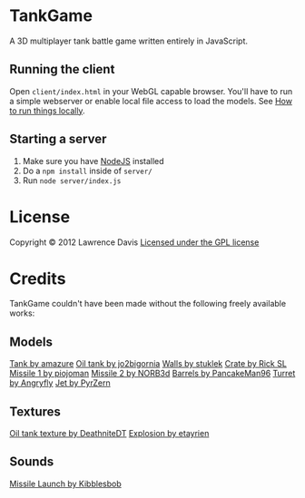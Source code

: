 TankGame
========

A 3D multiplayer tank battle game written entirely in JavaScript.

## Running the client

Open `client/index.html` in your WebGL capable browser. You'll have to run a simple webserver or enable local file access to load the models. See [How to run things locally][Run locally].

[Run locally]: https://github.com/mrdoob/three.js/wiki/How-to-run-things-locally


## Starting a server

1. Make sure you have [NodeJS](http://nodejs.org) installed
2. Do a `npm install` inside of `server/`
3. Run `node server/index.js`


# License
Copyright &copy; 2012 Lawrence Davis
[Licensed under the GPL license](https://github.com/lazd/TankGame/blob/master/LICENSE.md)


# Credits

TankGame couldn't have been made without the following freely available works:

## Models

[Tank by amazure][Model: Tank]
[Oil tank by jo2bigornia][Model: Oil tank]
[Walls by stuklek][Model: Walls]
[Crate by Rick SL][Model: Crate]
[Missile 1 by piojoman][Model: Missile 1]
[Missile 2 by NORB3d][Model: Missile 2]
[Barrels by PancakeMan96][Model: Barrels]
[Turret by Angryfly][Model: Turret]
[Jet by PyrZern][Model: Turret]

[Model: Tank]: http://www.turbosquid.com/FullPreview/Index.cfm/ID/250966
[Model: Oil Tank]: http://www.turbosquid.com/FullPreview/Index.cfm/ID/661238
[Model: Walls]: http://www.turbosquid.com/FullPreview/Index.cfm/ID/288445
[Model: Crate]: http://www.turbosquid.com/FullPreview/Index.cfm/ID/459185
[Model: Missile 1]: http://www.turbosquid.com/FullPreview/Index.cfm/ID/326837
[Model: Missile 2]: http://www.turbosquid.com/FullPreview/Index.cfm/ID/211678
[Model: Barrels]: http://www.turbosquid.com/FullPreview/Index.cfm/ID/677878
[Model: Turret]: http://www.turbosquid.com/FullPreview/Index.cfm/ID/568855
[Model: Jet]: http://www.turbosquid.com/FullPreview/Index.cfm/ID/511799

## Textures
[Oil tank texture by DeathniteDT][Texture: Oil Tank]
[Explosion by etayrien][Texture: Explosion]

[Texture: Oil Tank]: http://media.photobucket.com/image/recent/DeathniteDT/1-4.png
[Texture: Explosion]: http://blogs.msdn.com/b/etayrien/archive/2008/02/15/quick-n-dirty-tutorial-making-nice-explosion-sprites.aspx

## Sounds
[Missile Launch by Kibblesbob][Sound: Missile]

[Sound: Missile]: http://soundbible.com/1794-Missle-Launch.html
